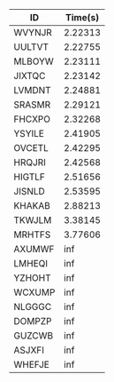|ID|Time(s)|
|-|-|
|WVYNJR|2.22313|
|UULTVT|2.22755|
|MLBOYW|2.23111|
|JIXTQC|2.23142|
|LVMDNT|2.24881|
|SRASMR|2.29121|
|FHCXPO|2.32268|
|YSYILE|2.41905|
|OVCETL|2.42295|
|HRQJRI|2.42568|
|HIGTLF|2.51656|
|JISNLD|2.53595|
|KHAKAB|2.88213|
|TKWJLM|3.38145|
|MRHTFS|3.77606|
|AXUMWF|inf|
|LMHEQI|inf|
|YZHOHT|inf|
|WCXUMP|inf|
|NLGGGC|inf|
|DOMPZP|inf|
|GUZCWB|inf|
|ASJXFI|inf|
|WHEFJE|inf|
